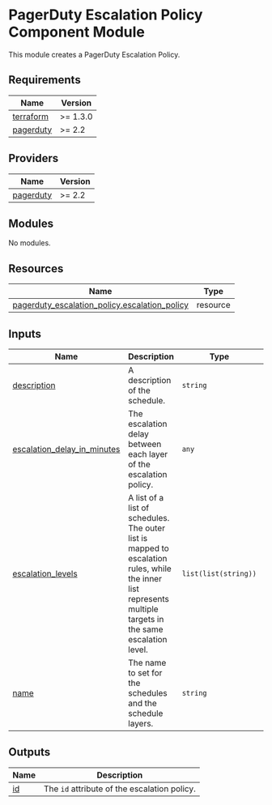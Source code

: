 # PagerDuty Escalation Policy Component Module

This module creates a PagerDuty Escalation Policy.

<!-- BEGIN_TF_DOCS -->
## Requirements

| Name | Version |
|------|---------|
| <a name="requirement_terraform"></a> [terraform](#requirement\_terraform) | >= 1.3.0 |
| <a name="requirement_pagerduty"></a> [pagerduty](#requirement\_pagerduty) | >= 2.2 |

## Providers

| Name | Version |
|------|---------|
| <a name="provider_pagerduty"></a> [pagerduty](#provider\_pagerduty) | >= 2.2 |

## Modules

No modules.

## Resources

| Name | Type |
|------|------|
| [pagerduty_escalation_policy.escalation_policy](https://registry.terraform.io/providers/pagerduty/pagerduty/latest/docs/resources/escalation_policy) | resource |

## Inputs

| Name | Description | Type | Default | Required |
|------|-------------|------|---------|:--------:|
| <a name="input_description"></a> [description](#input\_description) | A description of the schedule. | `string` | n/a | yes |
| <a name="input_escalation_delay_in_minutes"></a> [escalation\_delay\_in\_minutes](#input\_escalation\_delay\_in\_minutes) | The escalation delay between each layer of the escalation policy. | `any` | n/a | yes |
| <a name="input_escalation_levels"></a> [escalation\_levels](#input\_escalation\_levels) | A list of a list of schedules. The outer list is mapped to escalation rules, while the inner list represents multiple targets in the same escalation level. | `list(list(string))` | n/a | yes |
| <a name="input_name"></a> [name](#input\_name) | The name to set for the schedules and the schedule layers. | `string` | n/a | yes |

## Outputs

| Name | Description |
|------|-------------|
| <a name="output_id"></a> [id](#output\_id) | The `id` attribute of the escalation policy. |
<!-- END_TF_DOCS -->
